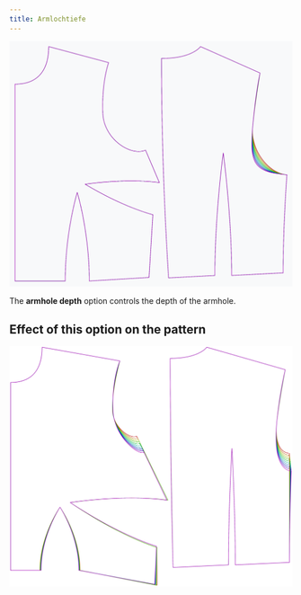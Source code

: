 ```yaml
---
title: Armlochtiefe
---
```


![The effect of the armhole depth option on the pattern](sample.png)

The **armhole depth** option controls the depth of the armhole.



## Effect of this option on the pattern
![This image shows the effect of this option by superimposing several variants that have a different value for this option](bella_armholedepth_sample.svg "Effect of this option on the pattern")